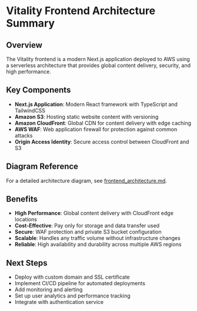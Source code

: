 # Vitality Frontend Architecture Summary

## Overview
The Vitality frontend is a modern Next.js application deployed to AWS using a serverless architecture that provides global content delivery, security, and high performance.

## Key Components
- **Next.js Application**: Modern React framework with TypeScript and TailwindCSS
- **Amazon S3**: Hosting static website content with versioning
- **Amazon CloudFront**: Global CDN for content delivery with edge caching
- **AWS WAF**: Web application firewall for protection against common attacks
- **Origin Access Identity**: Secure access control between CloudFront and S3

## Diagram Reference
For a detailed architecture diagram, see [frontend_architecture.md](frontend_architecture.md).

## Benefits
- **High Performance**: Global content delivery with CloudFront edge locations
- **Cost-Effective**: Pay only for storage and data transfer used
- **Secure**: WAF protection and private S3 bucket configuration
- **Scalable**: Handles any traffic volume without infrastructure changes
- **Reliable**: High availability and durability across multiple AWS regions

## Next Steps
- Deploy with custom domain and SSL certificate
- Implement CI/CD pipeline for automated deployments
- Add monitoring and alerting
- Set up user analytics and performance tracking
- Integrate with authentication service 